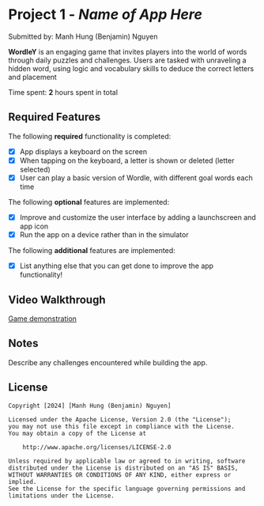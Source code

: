 # Project 1 - *Name of App Here*

Submitted by: Manh Hung (Benjamin) Nguyen

**WordleY** is an engaging game that invites players into the world of words through daily puzzles and challenges. Users are tasked with unraveling a hidden word, using logic and vocabulary skills to deduce the correct letters and placement

Time spent: **2** hours spent in total

## Required Features

The following **required** functionality is completed:

- [x] App displays a keyboard on the screen
- [x] When tapping on the keyboard, a letter is shown or deleted (letter selected)
- [x] User can play a basic version of Wordle, with different goal words each time

The following **optional** features are implemented:

- [x] Improve and customize the user interface by adding a launchscreen and app icon
- [x] Run the app on a device rather than in the simulator

The following **additional** features are implemented:

- [x] List anything else that you can get done to improve the app functionality!

## Video Walkthrough

[Game demonstration](https://imgur.com/RuIvtYr)

## Notes

Describe any challenges encountered while building the app.

## License

    Copyright [2024] [Manh Hung (Benjamin) Nguyen]

    Licensed under the Apache License, Version 2.0 (the "License");
    you may not use this file except in compliance with the License.
    You may obtain a copy of the License at

        http://www.apache.org/licenses/LICENSE-2.0

    Unless required by applicable law or agreed to in writing, software
    distributed under the License is distributed on an "AS IS" BASIS,
    WITHOUT WARRANTIES OR CONDITIONS OF ANY KIND, either express or implied.
    See the License for the specific language governing permissions and
    limitations under the License.